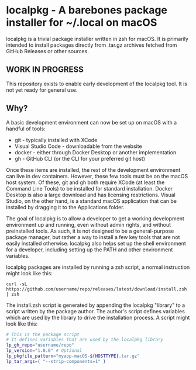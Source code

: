# localpkg - A barebones package installer for ~/.local on macOS

localpkg is a trivial package installer written in zsh for macOS. It is primarily intended to install packages directly
from .tar.gz archives fetched from GitHub Releases or other sources.

## WORK IN PROGRESS

This repository exists to enable early development of the localpkg tool. It is not yet ready for general use.

## Why?

A basic development environment can now be set up on macOS with a handful of tools:

- git - typically installed with XCode
- Visual Studio Code - downloadable from the website
- docker - either through Docker Desktop or another implementation
- gh - GitHub CLI (or the CLI for your preferred git host)

Once these items are installed, the rest of the development environment can live in dev containers. However, these few
tools must be on the macOS host system. Of these, git and gh both require XCode (at least the Command Line Tools) to be
installed for standard installation. Docker Desktop is also a large download and has licensing restrictions. Visual Studio,
on the other hand, is a standard macOS application that can be installed by dragging it to the Applications folder.

The goal of localpkg is to allow a developer to get a working development environment up and running, even without
admin rights, and without preinstalled tools. As such, it is not designed to be a general-purpose package manager, but
rather a way to install a few key tools that are not easily installed otherwise. localpkg also helps set up the 
shell environment for a developer, including setting up the PATH and other environment variables.

localpkg packages are installed by running a zsh script, a normal instruction might look like this:

```
curl -sL https://github.com/username/repo/releases/latest/download/install.zsh | zsh
```

The install.zsh script is generated by appending the localpkg "library" to a script written by the package author. The
author's script defines variables which are used by the library to drive the installation process. A script might look
like this:

```zsh
# This is the package script
# It defines variables that are used by the localpkg library
lp_gh_repo="username/repo"
lp_version="1.0.0" # Optional
lp_pkgfile_pattern="myapp-macOS-${HOSTTYPE}.tar.gz"
lp_tar_args=( "--strip-components=1" )
```
